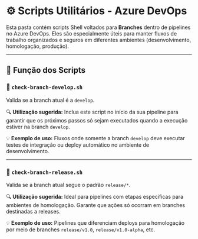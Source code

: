 # ⚙️ Scripts Utilitários - Azure DevOps

Esta pasta contém scripts Shell voltados para **Branches** dentro de pipelines no Azure DevOps. Eles são especialmente úteis para manter fluxos de trabalho organizados e seguros em diferentes ambientes (desenvolvimento, homologação, produção).

---

## 🧠 Função dos Scripts

### 📌 `check-branch-develop.sh`
Valida se a branch atual é a `develop`.

🔍 **Utilização sugerida:**
Inclua este script no início da sua pipeline para garantir que os próximos passos só sejam executados quando a execução estiver na branch `develop`.

💡 **Exemplo de uso:**
Fluxos onde somente a branch `develop` deve executar testes de integração ou deploy automático no ambiente de desenvolvimento.

---

### 📌 `check-branch-release.sh`
Valida se a branch atual segue o padrão `release/*`.

🔍 **Utilização sugerida:**
Ideal para pipelines com etapas específicas para ambientes de homologação. Garante que ações só ocorram em branches destinadas a releases.

💡 **Exemplo de uso:**
Pipelines que diferenciam deploys para homologação por meio de branches `release/v1.0`, `release/v1.0-alpha`, etc.

